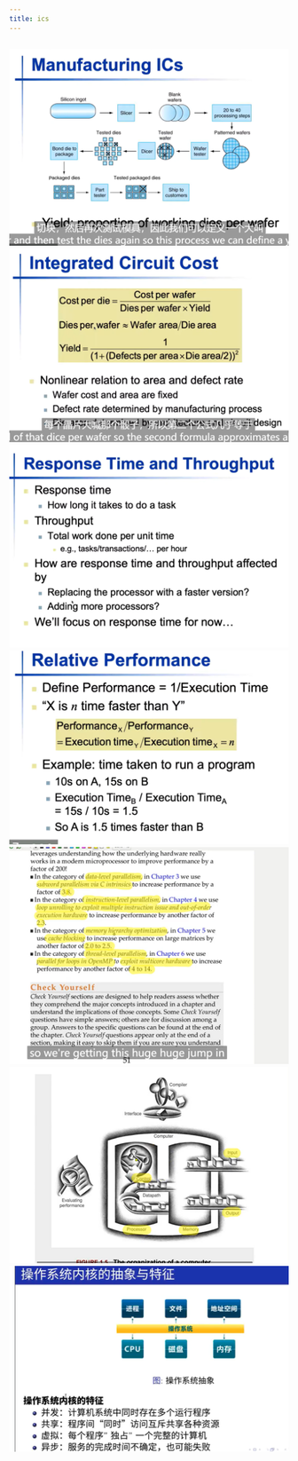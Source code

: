 ```yaml
---
title: ics
---
```


## ![image.png](../assets/pages_ics_1615713127958_0.png) ![image.png](../assets/pages_ics_1615713142862_0.png) ![image.png](../assets/pages_ics_1615713281084_0.png) ![image.png](../assets/pages_ics_1615713298077_0.png) ![image.png](../assets/pages_ics_1615714766925_0.png) ![image.png](../assets/pages_ics_1615715762369_0.png) ![image.png](../assets/pages_ics_1615716958947_0.png)
